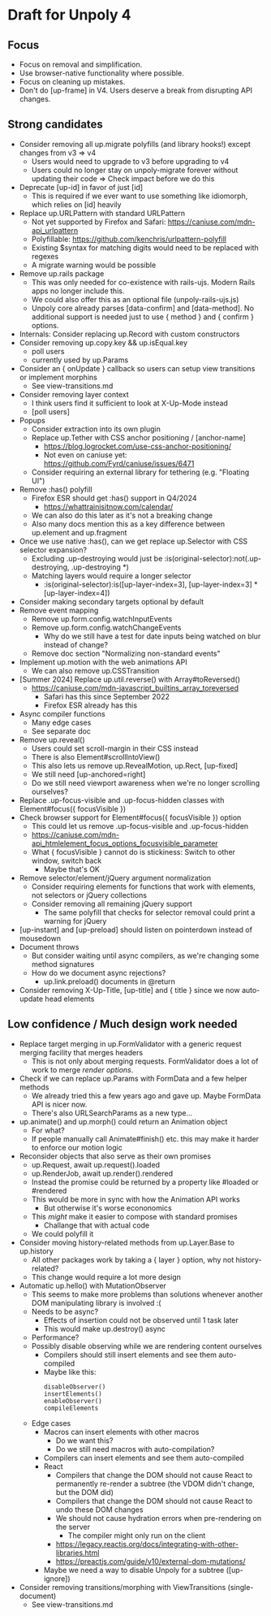 Draft for Unpoly 4
==================

Focus
-----

- Focus on removal and simplification.
- Use browser-native functionality where possible.
- Focus on cleaning up mistakes.
- Don't do [up-frame] in V4. Users deserve a break from disrupting API changes.


Strong candidates
-----------------

- Consider removing all up.migrate polyfills (and library hooks!) except changes from v3 => v4
  - Users would need to upgrade to v3 before upgrading to v4
  - Users could no longer stay on unpoly-migrate forever without updating their code
  => Check impact before we do this
- Deprecate [up-id] in favor of just [id]
  - This is required if we ever want to use something like idiomorph, which relies on [id] heavily
- Replace up.URLPattern with standard URLPattern
  - Not yet supported by Firefox and Safari: https://caniuse.com/mdn-api_urlpattern
  - Polyfillable: https://github.com/kenchris/urlpattern-polyfill
  - Existing $syntax for matching digits would need to be replaced with regexes
  - A migrate warning would be possible
- Remove up.rails package
  - This was only needed for co-existence with rails-ujs. Modern Rails apps no longer include this.
  - We could also offer this as an optional file (unpoly-rails-ujs.js)
  - Unpoly core already parses [data-confirm] and [data-method]. No additional support is needed just to use { method } and { confirm } options.
- Internals: Consider replacing up.Record with custom constructors
- Consider removing up.copy.key && up.isEqual.key
  - poll users
  - currently used by up.Params
- Consider an { onUpdate } callback so users can setup view transitions or implement morphins
  - See view-transitions.md  
- Consider removing layer context
  - I think users find it sufficient to look at X-Up-Mode instead
  - [poll users]
- Popups
  - Consider extraction into its own plugin
  - Replace up.Tether with CSS anchor positioning / [anchor-name]
    - https://blog.logrocket.com/use-css-anchor-positioning/
    - Not even on caniuse yet: https://github.com/Fyrd/caniuse/issues/6471
  - Consider requiring an external library for tethering (e.g. "Floating UI")
- Remove :has() polyfill
  - Firefox ESR should get :has() support in Q4/2024
    - https://whattrainisitnow.com/calendar/
  - We can also do this later as it's not a breaking change
  - Also many docs mention this as a key difference between up.element and up.fragment
- Once we use native :has(), can we get replace up.Selector with CSS selector expansion?
  - Excluding .up-destroying would just be :is(original-selector):not(.up-destroying, .up-destroying *)
  - Matching layers would require a longer selector
    - :is(original-selector):is([up-layer-index=3], [up-layer-index=3] * [up-layer-index=4])
- Consider making secondary targets optional by default
- Remove event mapping
  - Remove up.form.config.watchInputEvents
  - Remove up.form.config.watchChangeEvents
    - Why do we still have a test for date inputs being watched on blur instead of change?
  - Remove doc section "Normalizing non-standard events"
- Implement up.motion with the web animations API
  - We can also remove up.CSSTransition
- [Summer 2024] Replace up.util.reverse() with Array#toReversed()
  - https://caniuse.com/mdn-javascript_builtins_array_toreversed
    - Safari has this since September 2022
    - Firefox ESR already has this
- Async compiler functions
  - Many edge cases
  - See separate doc
- Remove up.reveal()
  - Users could set scroll-margin in their CSS instead
  - There is also Element#scrollIntoView()
  - This also lets us remove up.RevealMotion, up.Rect, [up-fixed]
  - We still need [up-anchored=right]
  - Do we still need viewport awareness when we're no longer scrolling ourselves?
- Replace .up-focus-visible and .up-focus-hidden classes with Element#focus({ focusVisible })
- Check browser support for Element#focus({ focusVisible }) option
  - This could let us remove .up-focus-visible and .up-focus-hidden
  - https://caniuse.com/mdn-api_htmlelement_focus_options_focusvisible_parameter
  - What { focusVisible } cannot do is stickiness: Switch to other window, switch back
    - Maybe that's OK
- Remove selector/element/jQuery argument normalization
  - Consider requiring elements for functions that work with elements, not selectors or jQuery collections
  - Consider removing all remaining jQuery support
    - The same polyfill that checks for selector removal could print a warning for jQuery
- [up-instant] and [up-preload] should listen on pointerdown instead of mousedown
- Document throws
  - But consider waiting until async compilers, as we're changing some method signatures
  - How do we document async rejections?
    - up.link.preload() documents in @return
- Consider removing X-Up-Title, [up-title] and { title } since we now auto-update head elements


Low confidence / Much design work needed
----------------------------------------

- Replace target merging in up.FormValidator with a generic request merging facility that merges headers
  - This is not only about merging requests. FormValidator does a lot of work to merge *render options*.
- Check if we can replace up.Params with FormData and a few helper methods
  - We already tried this a few years ago and gave up. Maybe FormData API is nicer now.
  - There's also URLSearchParams as a new type...
- up.animate() and up.morph() could return an Animation object
  - For what?
  - If people manually call Animate#finish() etc. this may make it harder to enforce our motion logic
- Reconsider objects that also serve as their own promises
  - up.Request, await up.request().loaded
  - up.RenderJob, await up.render().rendered
  - Instead the promise could be returned by a property like #loaded or #rendered
  - This would be more in sync with how the Animation API works
    - But otherwise it's worse econonomics
  - This *might* make it easier to compose with standard promises
    - Challange that with actual code
  - We could polyfill it
- Consider moving history-related methods from up.Layer.Base to up.history
  - All other packages work by taking a { layer } option, why not history-related?
  - This change would require a lot more design
- Automatic up.hello() with MutationObserver
  - This seems to make more problems than solutions whenever another DOM manipulating library is involved :(
  - Needs to be async?
    - Effects of insertion could not be observed until 1 task later
    - This would make up.destroy() async
  - Performance?
  - Possibly disable observing while we are rendering content ourselves
    - Compilers should still insert elements and see them auto-compiled
    - Maybe like this:
      ```
      disableObserver()
      insertElements()
      enableObserver()
      compileElements
      ```
  - Edge cases
    - Macros can insert elements with other macros
      - Do we want this?
      - Do we still need macros with auto-compilation?
    - Compilers can insert elements and see them auto-compiled
    - React
      - Compilers that change the DOM should not cause React to permanently re-render a subtree (the VDOM didn't change, but the DOM did)
      - Compilers that change the DOM should not cause React to undo these DOM changes
      - We should not cause hydration errors when pre-rendering on the server
        - The compiler might only run on the client
      - https://legacy.reactjs.org/docs/integrating-with-other-libraries.html
      - https://preactjs.com/guide/v10/external-dom-mutations/
    - Maybe we need a way to disable Unpoly for a subtree ([up-ignore])
- Consider removing transitions/morphing with ViewTransitions (single-document)
  - See view-transitions.md 
